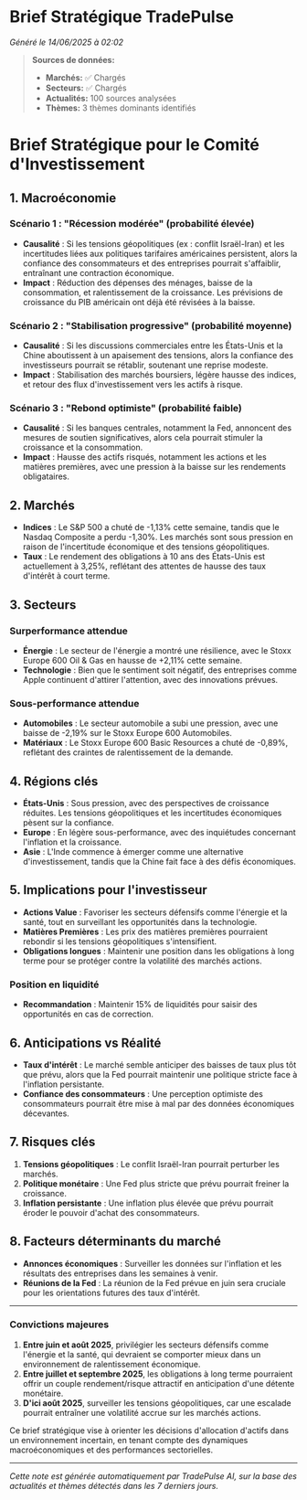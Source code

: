 # Brief Stratégique TradePulse

*Généré le 14/06/2025 à 02:02*

> **Sources de données:**
> - **Marchés:** ✅ Chargés
> - **Secteurs:** ✅ Chargés
> - **Actualités:** 100 sources analysées
> - **Thèmes:** 3 thèmes dominants identifiés

# Brief Stratégique pour le Comité d'Investissement

## 1. Macroéconomie

### Scénario 1 : "Récession modérée" (probabilité élevée)
- **Causalité** : Si les tensions géopolitiques (ex : conflit Israël-Iran) et les incertitudes liées aux politiques tarifaires américaines persistent, alors la confiance des consommateurs et des entreprises pourrait s'affaiblir, entraînant une contraction économique.
- **Impact** : Réduction des dépenses des ménages, baisse de la consommation, et ralentissement de la croissance. Les prévisions de croissance du PIB américain ont déjà été révisées à la baisse.

### Scénario 2 : "Stabilisation progressive" (probabilité moyenne)
- **Causalité** : Si les discussions commerciales entre les États-Unis et la Chine aboutissent à un apaisement des tensions, alors la confiance des investisseurs pourrait se rétablir, soutenant une reprise modeste.
- **Impact** : Stabilisation des marchés boursiers, légère hausse des indices, et retour des flux d'investissement vers les actifs à risque.

### Scénario 3 : "Rebond optimiste" (probabilité faible)
- **Causalité** : Si les banques centrales, notamment la Fed, annoncent des mesures de soutien significatives, alors cela pourrait stimuler la croissance et la consommation.
- **Impact** : Hausse des actifs risqués, notamment les actions et les matières premières, avec une pression à la baisse sur les rendements obligataires.

## 2. Marchés

- **Indices** : Le S&P 500 a chuté de -1,13% cette semaine, tandis que le Nasdaq Composite a perdu -1,30%. Les marchés sont sous pression en raison de l'incertitude économique et des tensions géopolitiques.
- **Taux** : Le rendement des obligations à 10 ans des États-Unis est actuellement à 3,25%, reflétant des attentes de hausse des taux d'intérêt à court terme.

## 3. Secteurs

### Surperformance attendue
- **Énergie** : Le secteur de l'énergie a montré une résilience, avec le Stoxx Europe 600 Oil & Gas en hausse de +2,11% cette semaine.
- **Technologie** : Bien que le sentiment soit négatif, des entreprises comme Apple continuent d'attirer l'attention, avec des innovations prévues.

### Sous-performance attendue
- **Automobiles** : Le secteur automobile a subi une pression, avec une baisse de -2,19% sur le Stoxx Europe 600 Automobiles.
- **Matériaux** : Le Stoxx Europe 600 Basic Resources a chuté de -0,89%, reflétant des craintes de ralentissement de la demande.

## 4. Régions clés

- **États-Unis** : Sous pression, avec des perspectives de croissance réduites. Les tensions géopolitiques et les incertitudes économiques pèsent sur la confiance.
- **Europe** : En légère sous-performance, avec des inquiétudes concernant l'inflation et la croissance.
- **Asie** : L'Inde commence à émerger comme une alternative d'investissement, tandis que la Chine fait face à des défis économiques.

## 5. Implications pour l'investisseur

- **Actions Value** : Favoriser les secteurs défensifs comme l'énergie et la santé, tout en surveillant les opportunités dans la technologie.
- **Matières Premières** : Les prix des matières premières pourraient rebondir si les tensions géopolitiques s'intensifient.
- **Obligations longues** : Maintenir une position dans les obligations à long terme pour se protéger contre la volatilité des marchés actions.

### Position en liquidité
- **Recommandation** : Maintenir 15% de liquidités pour saisir des opportunités en cas de correction.

## 6. Anticipations vs Réalité

- **Taux d'intérêt** : Le marché semble anticiper des baisses de taux plus tôt que prévu, alors que la Fed pourrait maintenir une politique stricte face à l'inflation persistante.
- **Confiance des consommateurs** : Une perception optimiste des consommateurs pourrait être mise à mal par des données économiques décevantes.

## 7. Risques clés

1. **Tensions géopolitiques** : Le conflit Israël-Iran pourrait perturber les marchés.
2. **Politique monétaire** : Une Fed plus stricte que prévu pourrait freiner la croissance.
3. **Inflation persistante** : Une inflation plus élevée que prévu pourrait éroder le pouvoir d'achat des consommateurs.

## 8. Facteurs déterminants du marché

- **Annonces économiques** : Surveiller les données sur l'inflation et les résultats des entreprises dans les semaines à venir.
- **Réunions de la Fed** : La réunion de la Fed prévue en juin sera cruciale pour les orientations futures des taux d'intérêt.

---

### Convictions majeures
1. **Entre juin et août 2025**, privilégier les secteurs défensifs comme l'énergie et la santé, qui devraient se comporter mieux dans un environnement de ralentissement économique.
2. **Entre juillet et septembre 2025**, les obligations à long terme pourraient offrir un couple rendement/risque attractif en anticipation d'une détente monétaire.
3. **D'ici août 2025**, surveiller les tensions géopolitiques, car une escalade pourrait entraîner une volatilité accrue sur les marchés actions. 

Ce brief stratégique vise à orienter les décisions d'allocation d'actifs dans un environnement incertain, en tenant compte des dynamiques macroéconomiques et des performances sectorielles.

---

*Cette note est générée automatiquement par TradePulse AI, sur la base des actualités et thèmes détectés dans les 7 derniers jours.*
